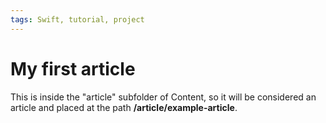 ```yaml
---
tags: Swift, tutorial, project
---
```

# My first article

This is inside the "article" subfolder of Content, so it will be considered an article and placed at the path **/article/example-article**.
